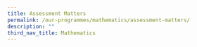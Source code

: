 ```yaml
---
title: Assessment Matters
permalink: /our-programmes/mathematics/assessment-matters/
description: ""
third_nav_title: Mathematics
---
```

